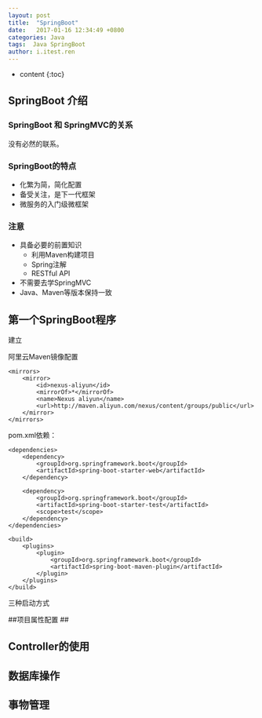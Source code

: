 ```yaml
---
layout: post
title:  "SpringBoot"
date:   2017-01-16 12:34:49 +0800
categories: Java
tags:  Java SpringBoot
author: i.itest.ren
---
```


* content
{:toc}






## SpringBoot 介绍 ##

### SpringBoot 和 SpringMVC的关系 ###

没有必然的联系。

### SpringBoot的特点 ###

- 化繁为简，简化配置
- 备受关注，是下一代框架
- 微服务的入门级微框架

### 注意 ###

- 具备必要的前置知识
	- 利用Maven构建项目
	- Spring注解
	- RESTful API
- 不需要去学SpringMVC
- Java、Maven等版本保持一致


## 第一个SpringBoot程序 ##

建立

阿里云Maven镜像配置

	<mirrors>
		<mirror>
			<id>nexus-aliyun</id>
			<mirrorOf>*</mirrorOf>
			<name>Nexus aliyun</name>
			<url>http://maven.aliyun.com/nexus/content/groups/public</url>
		</mirror>
	</mirrors>

pom.xml依赖：

	<dependencies>
		<dependency>
			<groupId>org.springframework.boot</groupId>
			<artifactId>spring-boot-starter-web</artifactId>
		</dependency>

		<dependency>
			<groupId>org.springframework.boot</groupId>
			<artifactId>spring-boot-starter-test</artifactId>
			<scope>test</scope>
		</dependency>
	</dependencies>

	<build>
		<plugins>
			<plugin>
				<groupId>org.springframework.boot</groupId>
				<artifactId>spring-boot-maven-plugin</artifactId>
			</plugin>
		</plugins>
	</build>

三种启动方式


##项目属性配置 ##


## Controller的使用 ##


## 数据库操作 ##


## 事物管理 ##